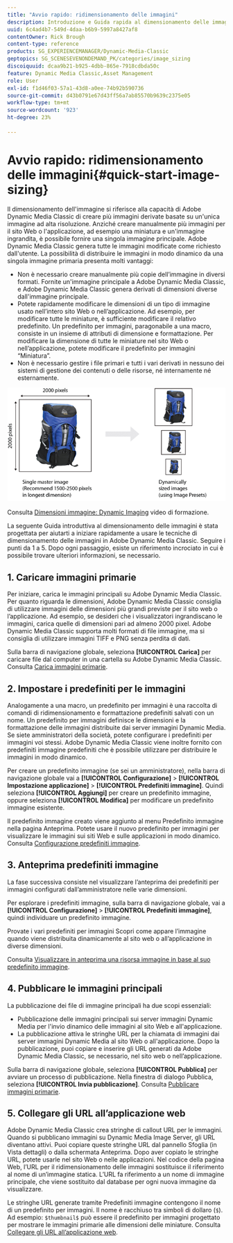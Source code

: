 ```yaml
---
title: "Avvio rapido: ridimensionamento delle immagini"
description: Introduzione e Guida rapida al dimensionamento delle immagini per aiutarti a iniziare rapidamente a utilizzare le tecniche di dimensionamento delle immagini in Adobe Dynamic Media Classic.
uuid: 6c4ad4b7-549d-4daa-b6b9-5997a8427af8
contentOwner: Rick Brough
content-type: reference
products: SG_EXPERIENCEMANAGER/Dynamic-Media-Classic
geptopics: SG_SCENESEVENONDEMAND_PK/categories/image_sizing
discoiquuid: dcaa9b21-b925-4dbb-865e-7918cdbda50c
feature: Dynamic Media Classic,Asset Management
role: User
exl-id: f1d46f03-57a1-43d8-a0ee-74b92b590736
source-git-commit: d43b0791e67d43ff56a7ab85570b9639c2375e05
workflow-type: tm+mt
source-wordcount: '923'
ht-degree: 23%

---
```


# Avvio rapido: ridimensionamento delle immagini{#quick-start-image-sizing}

Il dimensionamento dell&#39;immagine si riferisce alla capacità di Adobe Dynamic Media Classic di creare più immagini derivate basate su un&#39;unica immagine ad alta risoluzione. Anziché creare manualmente più immagini per il sito Web o l&#39;applicazione, ad esempio una miniatura e un&#39;immagine ingrandita, è possibile fornire una singola immagine principale. Adobe Dynamic Media Classic genera tutte le immagini modificate come richiesto dall&#39;utente. La possibilità di distribuire le immagini in modo dinamico da una singola immagine primaria presenta molti vantaggi:

* Non è necessario creare manualmente più copie dell’immagine in diversi formati. Fornite un&#39;immagine principale a Adobe Dynamic Media Classic, e Adobe Dynamic Media Classic genera derivati di dimensioni diverse dall&#39;immagine principale.
* Potete rapidamente modificare le dimensioni di un tipo di immagine usato nell’intero sito Web o nell’applicazione. Ad esempio, per modificare tutte le miniature, è sufficiente modificare il relativo predefinito. Un predefinito per immagini, paragonabile a una macro, consiste in un insieme di attributi di dimensione e formattazione. Per modificare la dimensione di tutte le miniature nel sito Web o nell’applicazione, potete modificare il predefinito per immagini “Miniatura”.
* Non è necessario gestire i file primari e tutti i vari derivati in nessuno dei sistemi di gestione dei contenuti o delle risorse, né internamente né esternamente.

![È possibile creare più immagini derivate di dimensioni diverse dallo stesso file principale ad alta risoluzione.](/help/assets/is_derivative_sizes_popup.png)

Consulta [Dimensioni immagine: Dynamic Imaging](https://s7d5.scene7.com/s7viewers/html5/VideoViewer.html?videoserverurl=https://s7d5.scene7.com/is/content/&amp;emailurl=https://s7d5.scene7.com/s7/emailFriend&amp;serverUrl=https://s7d5.scene7.com/is/image/&amp;config=Scene7SharedAssets/Universal_HTML5_Video&amp;contenturl=https://s7d5.scene7.com/skins/&amp;asset=S7tutorials/557_Image%20Sizing_converted%20renamed_Dynamic%20Imaging-AVS) video di formazione.

La seguente Guida introduttiva al dimensionamento delle immagini è stata progettata per aiutarti a iniziare rapidamente a usare le tecniche di dimensionamento delle immagini in Adobe Dynamic Media Classic. Seguire i punti da 1 a 5. Dopo ogni passaggio, esiste un riferimento incrociato in cui è possibile trovare ulteriori informazioni, se necessario.

## 1. Caricare immagini primarie

Per iniziare, carica le immagini principali su Adobe Dynamic Media Classic. Per quanto riguarda le dimensioni, Adobe Dynamic Media Classic consiglia di utilizzare immagini delle dimensioni più grandi previste per il sito web o l’applicazione. Ad esempio, se desideri che i visualizzatori ingrandiscano le immagini, carica quelle di dimensioni pari ad almeno 2000 pixel. Adobe Dynamic Media Classic supporta molti formati di file immagine, ma si consiglia di utilizzare immagini TIFF e PNG senza perdita di dati.

Sulla barra di navigazione globale, seleziona **[!UICONTROL Carica]** per caricare file dal computer in una cartella su Adobe Dynamic Media Classic. Consulta [Carica immagini primarie](uploading-master-images.md#uploading_master_images).

## 2. Impostare i predefiniti per le immagini

Analogamente a una macro, un predefinito per immagini è una raccolta di comandi di ridimensionamento e formattazione predefiniti salvati con un nome. Un predefinito per immagini definisce le dimensioni e la formattazione delle immagini distribuite dai server immagini Dynamic Media. Se siete amministratori della società, potete configurare i predefiniti per immagini voi stessi. Adobe Dynamic Media Classic viene inoltre fornito con predefiniti immagine predefiniti che è possibile utilizzare per distribuire le immagini in modo dinamico.

Per creare un predefinito immagine (se sei un amministratore), nella barra di navigazione globale vai a **[!UICONTROL Configurazione]** > **[!UICONTROL Impostazione applicazione]** > **[!UICONTROL Predefiniti immagine]**. Quindi seleziona **[!UICONTROL Aggiungi]** per creare un predefinito immagine, oppure seleziona **[!UICONTROL Modifica]** per modificare un predefinito immagine esistente.

Il predefinito immagine creato viene aggiunto al menu Predefinito immagine nella pagina Anteprima. Potete usare il nuovo predefinito per immagini per visualizzare le immagini sui siti Web e sulle applicazioni in modo dinamico. Consulta [Configurazione predefiniti immagine](setting-image-presets.md#setting_up_image_presets).

## 3. Anteprima predefiniti immagine

La fase successiva consiste nel visualizzare l’anteprima dei predefiniti per immagini configurati dall’amministratore nelle varie dimensioni.

Per esplorare i predefiniti immagine, sulla barra di navigazione globale, vai a **[!UICONTROL Configurazione]** > **[!UICONTROL Predefiniti immagine]**, quindi individuare un predefinito immagine.

Provate i vari predefiniti per immagini Scopri come appare l’immagine quando viene distribuita dinamicamente al sito web o all’applicazione in diverse dimensioni.

Consulta [Visualizzare in anteprima una risorsa immagine in base al suo predefinito immagine](previewing-asset.md#previewing_an_image_asset_based_on_its_image_preset).

## 4. Pubblicare le immagini principali

La pubblicazione dei file di immagine principali ha due scopi essenziali:

* Pubblicazione delle immagini principali sui server immagini Dynamic Media per l&#39;invio dinamico delle immagini al sito Web e all&#39;applicazione.
* La pubblicazione attiva le stringhe URL per la chiamata di immagini dai server immagini Dynamic Media al sito Web o all&#39;applicazione. Dopo la pubblicazione, puoi copiare e inserire gli URL generati da Adobe Dynamic Media Classic, se necessario, nel sito web o nell’applicazione.

Sulla barra di navigazione globale, seleziona **[!UICONTROL Pubblica]** per avviare un processo di pubblicazione. Nella finestra di dialogo Pubblica, seleziona **[!UICONTROL Invia pubblicazione]**. Consulta [Pubblicare immagini primarie](publishing-master-images.md#publishing_master_images).

## 5. Collegare gli URL all’applicazione web

Adobe Dynamic Media Classic crea stringhe di callout URL per le immagini. Quando si pubblicano immagini su Dynamic Media Image Server, gli URL diventano attivi. Puoi copiare queste stringhe URL dal pannello Sfoglia (in Vista dettagli) o dalla schermata Anteprima. Dopo aver copiato le stringhe URL, potete usarle nel sito Web o nelle applicazioni. Nel codice della pagina Web, l’URL per il ridimensionamento delle immagini sostituisce il riferimento al nome di un’immagine statica. L’URL fa riferimento a un nome di immagine principale, che viene sostituito dal database per ogni nuova immagine da visualizzare.

Le stringhe URL generate tramite Predefiniti immagine contengono il nome di un predefinito per immagini. Il nome è racchiuso tra simboli di dollaro (`$`). Ad esempio: `$thumbnail$` può essere il predefinito per immagini progettato per mostrare le immagini primarie alle dimensioni delle miniature. Consulta [Collegare gli URL all’applicazione web](linking-urls-web-application.md#linking_urls_to_your_web_application).
